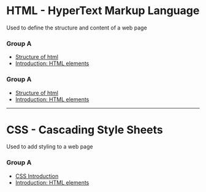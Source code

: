 <h1>HTML - HyperText Markup Language</h1>
<div>Used to define the structure and content of a web page</div>
<h3>Group A</h3>
<ul>
  <li> <a href="./Group%20A/structure.html">Structure of html</a></li>
  <li><a href="">Introduction: HTML elements</a></li>
</ul>
<h3>Group A</h3>
<ul>
  <li> <a href="https://github.com/LesleyBonyo/WebDevJan2025/blob/main/Group%20B/structure.html">Structure of html</a></li>
  <li><a href="">Introduction: HTML elements</a></li>
</ul>
<hr>
<h1>CSS - Cascading Style Sheets</h1>
<div>Used to add styling to a web page</div>
<h3>Group A</h3>
<ul>
  <li> <a href="./Group%20A/structure.html">CSS Introduction</a></li>
  <li><a href="">Introduction: HTML elements</a></li>
</ul>
